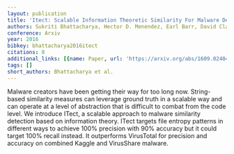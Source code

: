 ```yaml
---
layout: publication
title: 'Itect: Scalable Information Theoretic Similarity For Malware Detection'
authors: Sukriti Bhattacharya, Hector D. Menendez, Earl Barr, David Clark
conference: Arxiv
year: 2016
bibkey: bhattacharya2016itect
citations: 8
additional_links: [{name: Paper, url: 'https://arxiv.org/abs/1609.02404'}]
tags: []
short_authors: Bhattacharya et al.
---
```

Malware creators have been getting their way for too long now. String-based
similarity measures can leverage ground truth in a scalable way and can operate
at a level of abstraction that is difficult to combat from the code level. We
introduce ITect, a scalable approach to malware similarity detection based on
information theory. ITect targets file entropy patterns in different ways to
achieve 100% precision with 90% accuracy but it could target 100% recall
instead. It outperforms VirusTotal for precision and accuracy on combined
Kaggle and VirusShare malware.